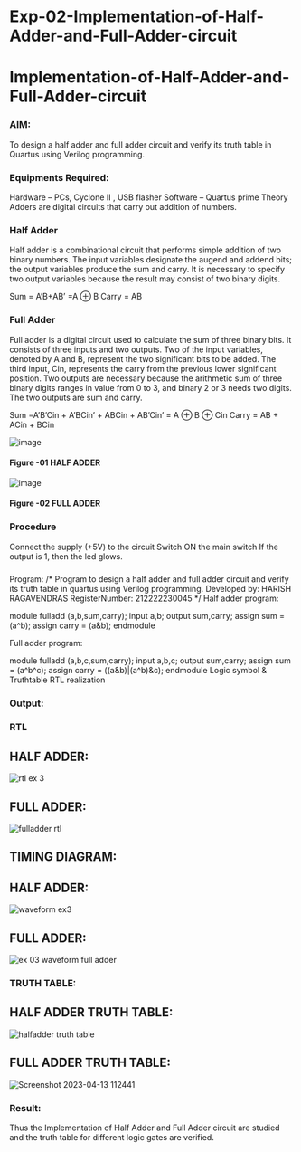 # Exp-02-Implementation-of-Half-Adder-and-Full-Adder-circuit

# Implementation-of-Half-Adder-and-Full-Adder-circuit
### AIM:
To design a half adder and full adder circuit and verify its truth table in Quartus using Verilog programming.

### Equipments Required:
Hardware – PCs, Cyclone II , USB flasher
Software – Quartus prime
Theory
Adders are digital circuits that carry out addition of numbers.

### Half Adder
Half adder is a combinational circuit that performs simple addition of two binary numbers. The input variables designate the augend and addend bits; the output variables produce the sum and carry. It is necessary to specify two output variables because the result may consist of two binary digits.

Sum = A’B+AB’ =A ⊕ B Carry = AB

### Full Adder
Full adder is a digital circuit used to calculate the sum of three binary bits. It consists of three inputs and two outputs. Two of the input variables, denoted by A and B, represent the two significant bits to be added. The third input, Cin, represents the carry from the previous lower significant position. Two outputs are necessary because the arithmetic sum of three binary digits ranges in value from 0 to 3, and binary 2 or 3 needs two digits. The two outputs are sum and carry.

Sum =A’B’Cin + A’BCin’ + ABCin + AB’Cin’ = A ⊕ B ⊕ Cin Carry = AB + ACin + BCin

 ![image](https://user-images.githubusercontent.com/36288975/163552156-a13e5a56-c638-4110-97d9-8896907c8d25.png)

#### Figure -01 HALF ADDER 


![image](https://user-images.githubusercontent.com/36288975/163552057-b3547877-6d07-45b4-b7e0-bcfebfad9e1d.png)

#### Figure -02 FULL ADDER 

### Procedure

Connect the supply (+5V) to the circuit
Switch ON the main switch
If the output is 1, then the led glows.
### 
Program:
/*
Program to design a half adder and full adder circuit and verify its truth table in quartus using Verilog programming.
Developed by: HARISH RAGAVENDRAS
RegisterNumber:  212222230045
*/
Half adder program:

module fulladd (a,b,sum,carry);
input a,b;
output sum,carry;
assign sum = (a^b);
assign carry = (a&b);
endmodule

Full adder program:

module fulladd (a,b,c,sum,carry);
input a,b,c;
output sum,carry;
assign sum = (a^b^c);
assign carry = ((a&b)|(a^b)&c);
endmodule
Logic symbol & Truthtable
RTL realization

### Output:

### RTL
## HALF ADDER:
![rtl ex 3](https://user-images.githubusercontent.com/114852180/231665254-a2c28d40-7df8-4fa4-9cb0-1f6fa15cac04.png)

## FULL ADDER:
![fulladder rtl](https://user-images.githubusercontent.com/114852180/231665594-3d0e91eb-84e2-4b4f-9763-f252bd8fae64.png)

## TIMING DIAGRAM:

## HALF ADDER:
![waveform ex3](https://user-images.githubusercontent.com/114852180/231665765-851f552d-8acb-451a-aa9b-5075878c1562.png)
## FULL ADDER:
![ex 03 waveform full adder](https://user-images.githubusercontent.com/114852180/231665808-5ae81da8-f8ed-4343-bf79-17092fc7eb94.png)

### TRUTH TABLE:
## HALF ADDER TRUTH TABLE:
![halfadder truth table](https://user-images.githubusercontent.com/114852180/231666115-5e51980a-76f9-4d1d-b708-0c01e0db7792.png)

## FULL ADDER TRUTH TABLE:
![Screenshot 2023-04-13 112441](https://user-images.githubusercontent.com/114852180/231666448-d3885304-3962-46b6-84f0-bdd2142c909c.png)




### Result:
Thus the Implementation of Half Adder and Full Adder circuit are studied and the truth table for different logic gates are verified.
